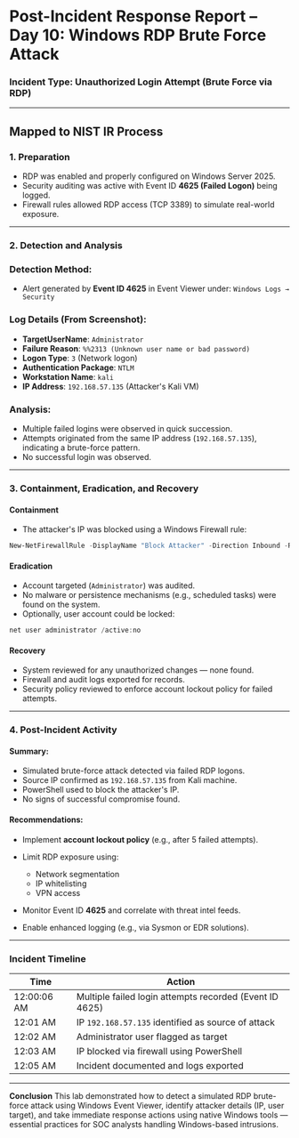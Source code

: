 

#  **Post-Incident Response Report – Day 10: Windows RDP Brute Force Attack**

###  **Incident Type**: Unauthorized Login Attempt (Brute Force via RDP)

---

##  **Mapped to NIST IR Process**

### **1. Preparation**

*  RDP was enabled and properly configured on Windows Server 2025.
*  Security auditing was active with Event ID **4625 (Failed Logon)** being logged.
*  Firewall rules allowed RDP access (TCP 3389) to simulate real-world exposure.

---

### **2. Detection and Analysis**

### **Detection Method**:

* Alert generated by **Event ID 4625** in Event Viewer under:
  `Windows Logs → Security`

### **Log Details (From Screenshot)**:

* **TargetUserName**: `Administrator`
* **Failure Reason**: `%%2313 (Unknown user name or bad password)`
* **Logon Type**: `3` (Network logon)
* **Authentication Package**: `NTLM`
* **Workstation Name**: `kali`
* **IP Address**: `192.168.57.135` (Attacker's Kali VM)

### **Analysis**:

* Multiple failed logins were observed in quick succession.
* Attempts originated from the same IP address (`192.168.57.135`), indicating a brute-force pattern.
* No successful login was observed.

---

### **3. Containment, Eradication, and Recovery**

#### **Containment**

* The attacker's IP was blocked using a Windows Firewall rule:

```powershell
New-NetFirewallRule -DisplayName "Block Attacker" -Direction Inbound -RemoteAddress 192.168.57.135 -Action Block
```

#### **Eradication**

* Account targeted (`Administrator`) was audited.
* No malware or persistence mechanisms (e.g., scheduled tasks) were found on the system.
* Optionally, user account could be locked:

```powershell
net user administrator /active:no
```

#### **Recovery**

* System reviewed for any unauthorized changes — none found.
* Firewall and audit logs exported for records.
* Security policy reviewed to enforce account lockout policy for failed attempts.

---

### **4. Post-Incident Activity**

#### **Summary**:

* Simulated brute-force attack detected via failed RDP logons.
* Source IP confirmed as `192.168.57.135` from Kali machine.
* PowerShell used to block the attacker's IP.
* No signs of successful compromise found.

#### **Recommendations**:

* Implement **account lockout policy** (e.g., after 5 failed attempts).
* Limit RDP exposure using:

  * Network segmentation
  * IP whitelisting
  * VPN access
* Monitor Event ID **4625** and correlate with threat intel feeds.
* Enable enhanced logging (e.g., via Sysmon or EDR solutions).

---

### **Incident Timeline**

| **Time**    | **Action**                                              |
| ----------- | ------------------------------------------------------- |
| 12:00:06 AM | Multiple failed login attempts recorded (Event ID 4625) |
| 12:01 AM    | IP `192.168.57.135` identified as source of attack      |
| 12:02 AM    | Administrator user flagged as target                    |
| 12:03 AM    | IP blocked via firewall using PowerShell                |
| 12:05 AM    | Incident documented and logs exported                   |

---

 **Conclusion**
This lab demonstrated how to detect a simulated RDP brute-force attack using Windows Event Viewer, identify attacker details (IP, user target), and take immediate response actions using native Windows tools — essential practices for SOC analysts handling Windows-based intrusions.
